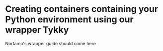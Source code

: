 # Creating containers containing your Python environment using our wrapper Tykky
Nortamo's wrapper guide should come here

